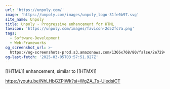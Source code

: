```yaml
---
url: 'https://unpoly.com/'
image: 'https://unpoly.com/images/unpoly_logo-31fe0b97.svg'
site_name: Unpoly
title: Unpoly - Progressive enhancement for HTML
favicon: 'https://unpoly.com/images/favicon-2d52fc7a.png'
tags:
  - Software-Development
  - Web-Frameworks
og_screenshot_url: >-
  https://og-screenshots-prod.s3.amazonaws.com/1366x768/80/false/2e72944e10e6b45c810069dacff5e23724f6f05975e23bdefc9d8fb1492ef56f.jpeg
og-last-fetch: '2025-03-05T03:57:51.927Z'
---
```

[[HTML]] enhancement, similar to [[HTMX]]

https://youtu.be/NhLHbGZPlWk?si=WgZA_Ts-UledsiCT
